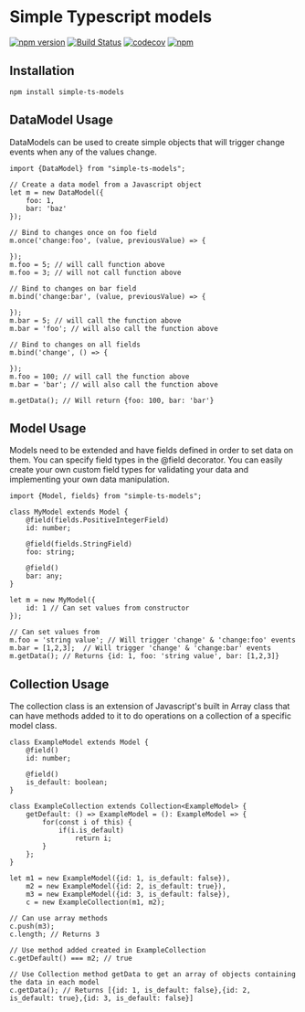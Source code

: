# Simple Typescript models

[![npm version](https://badge.fury.io/js/simple-ts-models.svg)](https://badge.fury.io/js/simple-ts-models) [![Build Status](https://travis-ci.org/malero/simple-ts-models.svg?branch=master)](https://travis-ci.org/malero/simple-ts-models) [![codecov](https://codecov.io/gh/malero/simple-ts-models/branch/master/graph/badge.svg)](https://codecov.io/gh/malero/simple-ts-models) [![npm](https://img.shields.io/npm/dw/simple-ts-models.svg)]()

## Installation

```
npm install simple-ts-models
```

## DataModel Usage

DataModels can be used to create simple objects that will trigger change events when any of the values change.

```
import {DataModel} from "simple-ts-models";

// Create a data model from a Javascript object
let m = new DataModel({
    foo: 1,
    bar: 'baz'
});

// Bind to changes once on foo field
m.once('change:foo', (value, previousValue) => {

});
m.foo = 5; // will call function above
m.foo = 3; // will not call function above

// Bind to changes on bar field
m.bind('change:bar', (value, previousValue) => {

});
m.bar = 5; // will call the function above
m.bar = 'foo'; // will also call the function above

// Bind to changes on all fields
m.bind('change', () => {

});
m.foo = 100; // will call the function above
m.bar = 'bar'; // will also call the function above

m.getData(); // Will return {foo: 100, bar: 'bar'}

```


## Model Usage

Models need to be extended and have fields defined in order to set data on them. You can specify field types in the @field decorator. You can easily create your own custom field types for validating your data and implementing your own data manipulation.

```
import {Model, fields} from "simple-ts-models";

class MyModel extends Model {
    @field(fields.PositiveIntegerField)
    id: number;

    @field(fields.StringField)
    foo: string;

    @field()
    bar: any;
}

let m = new MyModel({
    id: 1 // Can set values from constructor
});

// Can set values from
m.foo = 'string value'; // Will trigger 'change' & 'change:foo' events
m.bar = [1,2,3];  // Will trigger 'change' & 'change:bar' events
m.getData(); // Returns {id: 1, foo: 'string value', bar: [1,2,3]}
```

## Collection Usage

The collection class is an extension of Javascript's built in Array class that can have methods added to it to do operations on a collection of a specific model class.


```
class ExampleModel extends Model {
    @field()
    id: number;

    @field()
    is_default: boolean;
}

class ExampleCollection extends Collection<ExampleModel> {
    getDefault: () => ExampleModel = (): ExampleModel => {
        for(const i of this) {
            if(i.is_default)
                return i;
        }
    };
}

let m1 = new ExampleModel({id: 1, is_default: false}),
    m2 = new ExampleModel({id: 2, is_default: true}),
    m3 = new ExampleModel({id: 3, is_default: false}),
    c = new ExampleCollection(m1, m2);

// Can use array methods
c.push(m3);
c.length; // Returns 3

// Use method added created in ExampleCollection
c.getDefault() === m2; // true

// Use Collection method getData to get an array of objects containing the data in each model
c.getData(); // Returns [{id: 1, is_default: false},{id: 2, is_default: true},{id: 3, is_default: false}]
```
